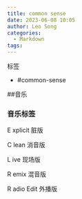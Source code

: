 ```yaml
---
title: common sense
date: 2023-06-08 10:05
author: Leo Song
categories:
  - Markdown
tags:
---
```


标签

- #common-sense 

##音乐

### 音乐标签

E xplicit 脏版

C lean 消音版

L ive 现场版

R emix 混音版

R adio Edit 外播版
